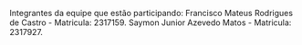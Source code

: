 Integrantes da equipe que estão participando:
Francisco Mateus Rodrigues de Castro - Matricula: 2317159.
Saymon Junior Azevedo Matos - Matricula: 2317927.

